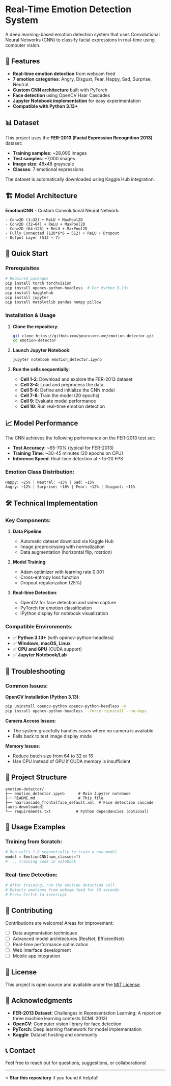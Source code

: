 # Real-Time Emotion Detection System

A deep learning-based emotion detection system that uses Convolutional Neural Networks (CNN) to classify facial expressions in real-time using computer vision.

## 🎯 Features

- **Real-time emotion detection** from webcam feed
- **7 emotion categories**: Angry, Disgust, Fear, Happy, Sad, Surprise, Neutral
- **Custom CNN architecture** built with PyTorch
- **Face detection** using OpenCV Haar Cascades
- **Jupyter Notebook implementation** for easy experimentation
- **Compatible with Python 3.13+**

## 📊 Dataset

This project uses the **FER-2013 (Facial Expression Recognition 2013)** dataset:
- **Training samples**: ~28,000 images
- **Test samples**: ~7,000 images  
- **Image size**: 48x48 grayscale
- **Classes**: 7 emotional expressions

The dataset is automatically downloaded using Kaggle Hub integration.

## 🏗️ Model Architecture

**EmotionCNN** - Custom Convolutional Neural Network:
```
- Conv2D (1→32) + ReLU + MaxPool2D
- Conv2D (32→64) + ReLU + MaxPool2D  
- Conv2D (64→128) + ReLU + MaxPool2D
- Fully Connected (128*6*6 → 512) + ReLU + Dropout
- Output Layer (512 → 7)
```

## 🚀 Quick Start

### Prerequisites
```bash
# Required packages
pip install torch torchvision
pip install opencv-python-headless  # For Python 3.13+
pip install kagglehub
pip install jupyter
pip install matplotlib pandas numpy pillow
```

### Installation & Usage

1. **Clone the repository**:
   ```bash
   git clone https://github.com/yourusername/emotion-detector.git
   cd emotion-detector
   ```

2. **Launch Jupyter Notebook**:
   ```bash
   jupyter notebook emotion_detector.ipynb
   ```

3. **Run the cells sequentially**:
   - **Cell 1-2**: Download and explore the FER-2013 dataset
   - **Cell 3-4**: Load and preprocess the data
   - **Cell 5-6**: Define and initialize the CNN model
   - **Cell 7-8**: Train the model (20 epochs)
   - **Cell 9**: Evaluate model performance
   - **Cell 10**: Run real-time emotion detection

## 📈 Model Performance

The CNN achieves the following performance on the FER-2013 test set:
- **Test Accuracy**: ~65-70% (typical for FER-2013)
- **Training Time**: ~30-45 minutes (20 epochs on CPU)
- **Inference Speed**: Real-time detection at ~15-20 FPS

### Emotion Class Distribution:
```
Happy: ~25% | Neutral: ~15% | Sad: ~15%
Angry: ~12% | Surprise: ~10% | Fear: ~12% | Disgust: ~11%
```

## 🛠️ Technical Implementation

### Key Components:

1. **Data Pipeline**:
   - Automatic dataset download via Kaggle Hub
   - Image preprocessing with normalization
   - Data augmentation (horizontal flip, rotation)

2. **Model Training**:
   - Adam optimizer with learning rate 0.001
   - Cross-entropy loss function
   - Dropout regularization (25%)

3. **Real-time Detection**:
   - OpenCV for face detection and video capture
   - PyTorch for emotion classification
   - IPython display for notebook visualization

### Compatible Environments:
- ✅ **Python 3.13+** (with opencv-python-headless)
- ✅ **Windows, macOS, Linux**
- ✅ **CPU and GPU** (CUDA support)
- ✅ **Jupyter Notebook/Lab**

## 🔧 Troubleshooting

### Common Issues:

**OpenCV Installation (Python 3.13)**:
```bash
pip uninstall opencv-python opencv-python-headless -y
pip install opencv-python-headless --force-reinstall --no-deps
```

**Camera Access Issues**:
- The system gracefully handles cases where no camera is available
- Falls back to test image display mode

**Memory Issues**:
- Reduce batch size from 64 to 32 or 16
- Use CPU instead of GPU if CUDA memory is insufficient

## 📁 Project Structure

```
emotion-detector/
├── emotion_detector.ipynb      # Main Jupyter notebook
├── README.md                   # This file
├── haarcascade_frontalface_default.xml  # Face detection cascade (auto-downloaded)
└── requirements.txt           # Python dependencies (optional)
```

## 🎯 Usage Examples

### Training from Scratch:
```python
# Run cells 1-8 sequentially to train a new model
model = EmotionCNN(num_classes=7)
# ... training code in notebook
```

### Real-time Detection:
```python
# After training, run the emotion detection cell
# Detects emotions from webcam feed for 10 seconds
# Press Ctrl+C to interrupt
```

## 🤝 Contributing

Contributions are welcome! Areas for improvement:
- [ ] Data augmentation techniques
- [ ] Advanced model architectures (ResNet, EfficientNet)
- [ ] Real-time performance optimization
- [ ] Web interface development
- [ ] Mobile app integration

## 📄 License

This project is open source and available under the [MIT License](LICENSE).

## 🙏 Acknowledgments

- **FER-2013 Dataset**: Challenges in Representation Learning: A report on three machine learning contests (ICML 2013)
- **OpenCV**: Computer vision library for face detection
- **PyTorch**: Deep learning framework for model implementation
- **Kaggle**: Dataset hosting and community

## 📞 Contact

Feel free to reach out for questions, suggestions, or collaborations!

---

⭐ **Star this repository** if you found it helpful!